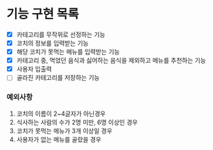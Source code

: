 # 기능 구현 목록
- [x] 카테고리를 무작위로 선정하는 기능
- [x] 코치의 정보를 입력받는 기능
- [x] 해당 코치가 못먹는 메뉴를 입력받는 기능
- [x] 카테고리 중, 먹었던 음식과 싫어하는 음식을 제외하고 메뉴를 추천하는 기능
- [x] 사용자 입출력
- [ ] 골라진 카테고리를 저장하는 기능

### 예외사항
1. 코치의 이름이 2~4글자가 아닌경우
2. 식사하는 사람의 수가 2명 미만, 6명 이상인 경우
3. 코치가 못먹는 메뉴가 3개 이상일 경우
4. 사용자가 없는 메뉴를 골랐을 경우
